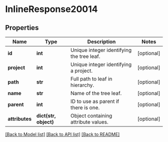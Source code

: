 # InlineResponse20014

## Properties
Name | Type | Description | Notes
------------ | ------------- | ------------- | -------------
**id** | **int** | Unique integer identifying the tree leaf. | [optional] 
**project** | **int** | Unique integer identifying a project. | [optional] 
**path** | **str** | Full path to leaf in hierarchy. | [optional] 
**name** | **str** | Name of the tree leaf. | [optional] 
**parent** | **int** | ID to use as parent if there is one. | [optional] 
**attributes** | **dict(str, object)** | Object containing attribute values. | [optional] 

[[Back to Model list]](../README.md#documentation-for-models) [[Back to API list]](../README.md#documentation-for-api-endpoints) [[Back to README]](../README.md)

